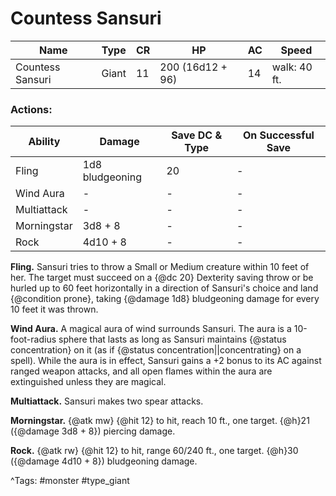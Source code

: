 # Countess Sansuri

| Name | Type | CR | HP | AC | Speed |
|------|------|----|----|----|-------|
| Countess Sansuri | Giant | 11 | 200 (16d12 + 96) | 14 | walk: 40 ft. |

### Actions:

| Ability | Damage | Save DC & Type | On Successful Save |
|---------|--------|----------------|--------------------|
| Fling | 1d8 bludgeoning | 20 | - |
| Wind Aura | - | - | - |
| Multiattack | - | - | - |
| Morningstar | 3d8 + 8 | - | - |
| Rock | 4d10 + 8 | - | - |


**Fling.** Sansuri tries to throw a Small or Medium creature within 10 feet of her. The target must succeed on a {@dc 20} Dexterity saving throw or be hurled up to 60 feet horizontally in a direction of Sansuri's choice and land {@condition prone}, taking {@damage 1d8} bludgeoning damage for every 10 feet it was thrown.

**Wind Aura.** A magical aura of wind surrounds Sansuri. The aura is a 10-foot-radius sphere that lasts as long as Sansuri maintains {@status concentration} on it (as if {@status concentration||concentrating} on a spell). While the aura is in effect, Sansuri gains a +2 bonus to its AC against ranged weapon attacks, and all open flames within the aura are extinguished unless they are magical.

**Multiattack.** Sansuri makes two spear attacks.

**Morningstar.** {@atk mw} {@hit 12} to hit, reach 10 ft., one target. {@h}21 ({@damage 3d8 + 8}) piercing damage.

**Rock.** {@atk rw} {@hit 12} to hit, range 60/240 ft., one target. {@h}30 ({@damage 4d10 + 8}) bludgeoning damage.

^Tags: #monster #type_giant